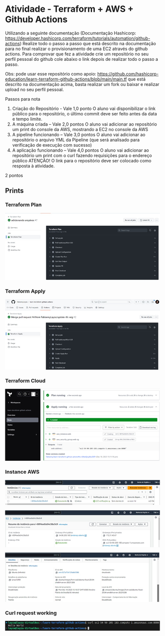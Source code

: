 # Atividade - Terraform + AWS + Github Actions

Utilizando a seguinte documentação (Documentação Hashicorp: https://developer.hashicorp.com/terraform/tutorials/automation/github-actions) Realize todo o passo a passo que está descrito na documentação para no final realizar o provisionamento de uma EC2 através do github actions.
Para comprovar que fez a atividade crie um repositório no seu perfil pessoal do github cole abaixo o link depois de realizar todo o passo a passo.

Obs: pode usar esse repositório como apoio: https://github.com/hashicorp-education/learn-terraform-github-actions/blob/main/main.tf que está descrito na documentação acima, basta realizar um fork ou baixar e realizar upload no seu perfil pessoal.

Passos para nota

1. Criação do Repositório - Vale 1,0 ponto
O aluno vai disponibilizar o link público para o repositório, o último commit deve ser feito antes da data e tempo limite.
2.  A máquina criada – Vale 2,0 pontos
O aluno vai adicionar ao repositório um print do console da AWS, mostrando a EC2 no console da AWS
3. A pipeline funcionando – Vale 3,0 pontos
O aluno vai adicionar ao repositório o arquivo YML da Pipeline (que será analisado para verificação de execução com sucesso)
4. A aplicação funcionando – Vale 4,0 pontos
O aluno vai adicionar ao repositório um print com o curl fazendo requisições para o endereço público
ATENÇÃO! O link para o repositório deve ser colocado como resposta à atividade.

2 pontos

## Prints

### Terraform Plan
![](imgs/terraform-plan.jpeg)

### Terraform Apply
![](imgs/terraform-apply.jpeg)

### Terraform Cloud
![](imgs/terraform-cloud.jpeg)

### Instance AWS
![](imgs/instancia-ec2-aws-1.jpeg)

![](imgs/instancia-ec2-aws-2.jpeg)

![](imgs/instancia-ec2-aws-3.jpeg)

### Curl request working
![](imgs/curl.jpeg)